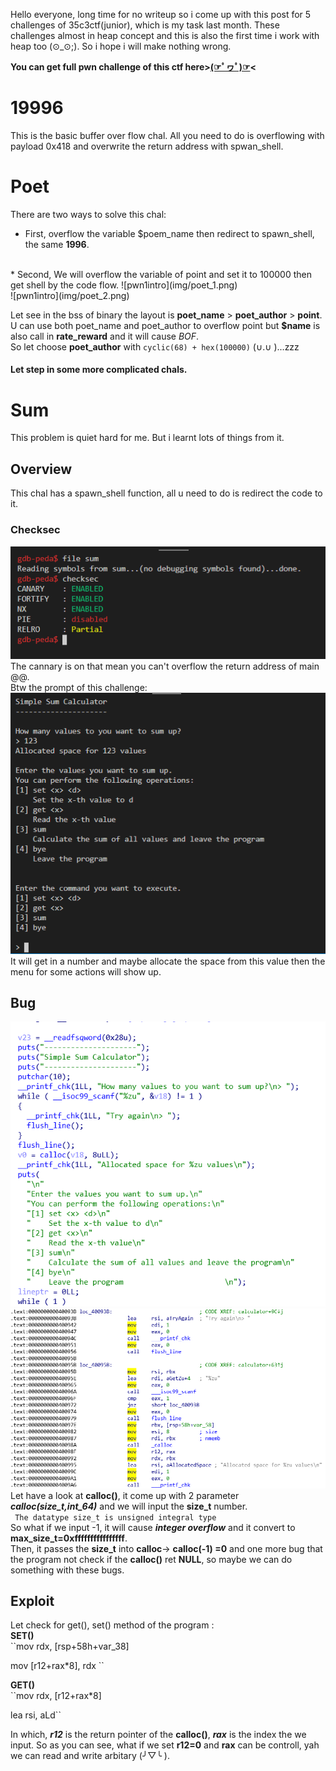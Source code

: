 Hello everyone, long time for no writeup so i come up with this post for 5 challenges of 35c3ctf(junior), which is my task last month. These challenges almost in heap concept and this is also the first time i work with heap too (⊙_⊙;). So i hope i will make nothing wrong.


**You can get full pwn challenge of this ctf here>[(☞ﾟヮﾟ)☞](https://github.com/leedinh/InfoSec/tree/master/35c3ctf_juni)<**

# 19996
This is the basic buffer over flow chal. All you need to do is overflowing with payload 0x418 and overwrite the return address with spwan_shell.

# Poet
There are two ways to solve this chal:
* First, overflow the variable $poem_name then redirect to spawn_shell, the same **1996**.
<br>
* Second, We will overflow the variable of point and set it to 100000 then get shell by the code flow.
 ![pwn1intro](img/poet_1.png)<br>![pwn1intro](img/poet_2.png)
 
 Let see in the bss of binary the layout is **poet_name** > **poet_author** > **point**. U can use both poet_name and poet_author to overflow point but **$name** is also call in **rate_reward** and it will cause *BOF*. <br>
 So let choose **poet_author** with ``cyclic(68) + hex(100000)`` (∪.∪ )...zzz

#### Let step in some more complicated chals.

# Sum
This problem is quiet hard for me. But i learnt lots of things from it.
## Overview
This chal has a spawn_shell function, all u need to do is redirect the code to it.
### Checksec
![pwn1intro](img/sum_1.png)
The cannary is on that mean you can't overflow the return address of main @@.
<br>Btw the prompt of this challenge:
![pwn1intro](img/sum_2.png)
It will get in a number and maybe allocate the space from this value then the menu for some actions will show up.

## Bug
![pwn1intro](img/sum_3.png)<br>![pwn1intro](img/sum_4.png)
Let have a look at **calloc()**, it come up with 2 parameter ***calloc(size_t,int_64)*** and we will input the **size_t** number.<br>
`` The datatype size_t is unsigned integral type``
<br>So what if we input -1, it will cause ***integer overflow*** and it convert to **max_size_t=0xffffffffffffffff**.
<br>Then, it passes the **size_t** into **calloc**-> **calloc(-1) =0** and one more bug that the program not check if the **calloc()** ret **NULL**, so maybe we can do something with these bugs.

## Exploit
Let check for get(), set() method of the program :
<br>
**SET()**<br>
``mov     rdx, [rsp+58h+var_38] 

  mov     [r12+rax*8], rdx ``
 
 **GET()**<br>
 ``mov     rdx, [r12+rax*8]
 
   lea     rsi, aLd``
   
 In which, ***r12*** is the return pointer of the **calloc()**, ***rax*** is the index the we input.
 So as you can see, what if we set **r12=0** and **rax** can be controll, yah we can read and write arbitary (╯▽╰ ).
 
